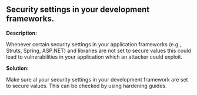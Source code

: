 
Security settings in your development frameworks. 
-------

**Description:**

Whenever certain security settings in your application frameworks 
(e.g., Struts, Spring, ASP.NET) and libraries are not set to secure values this could lead 
to vulnerabilities in your application which an attacker could exploit.



**Solution:**

Make sure al your security settings in your development framework are set to secure values. 
This can be checked by using hardening guides.
	